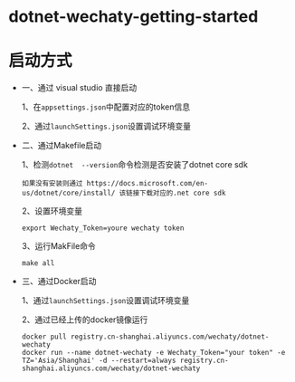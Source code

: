 # dotnet-wechaty-getting-started

# 启动方式

* 一、通过 visual studio 直接启动
      
    1、在`appsettings.json`中配置对应的token信息
    
    2、通过`launchSettings.json`设置调试环境变量
    

* 二、通过Makefile启动

    1、检测`dotnet  --version`命令检测是否安装了dotnet core sdk

      如果没有安装则通过 https://docs.microsoft.com/en-us/dotnet/core/install/ 该链接下载对应的.net core sdk
    
    2、设置环境变量
    ```
    export Wechaty_Token=youre wechaty token
    ```
    
    3、运行MakFile命令
    ```
    make all
    ```

* 三、通过Docker启动
     
    1、通过`launchSettings.json`设置调试环境变量

    2、通过已经上传的docker镜像运行
    ```
    docker pull registry.cn-shanghai.aliyuncs.com/wechaty/dotnet-wechaty
    docker run --name dotnet-wechaty -e Wechaty_Token="your token" -e TZ='Asia/Shanghai' -d --restart=always registry.cn-shanghai.aliyuncs.com/wechaty/dotnet-wechaty
    ```
